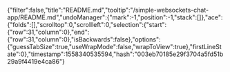 {"filter":false,"title":"README.md","tooltip":"/simple-websockets-chat-app/README.md","undoManager":{"mark":-1,"position":-1,"stack":[]},"ace":{"folds":[],"scrolltop":0,"scrollleft":0,"selection":{"start":{"row":31,"column":0},"end":{"row":31,"column":0},"isBackwards":false},"options":{"guessTabSize":true,"useWrapMode":false,"wrapToView":true},"firstLineState":0},"timestamp":1558340535594,"hash":"003eb70185e29f3704a5fd51b29a9f4419e4ca86"}